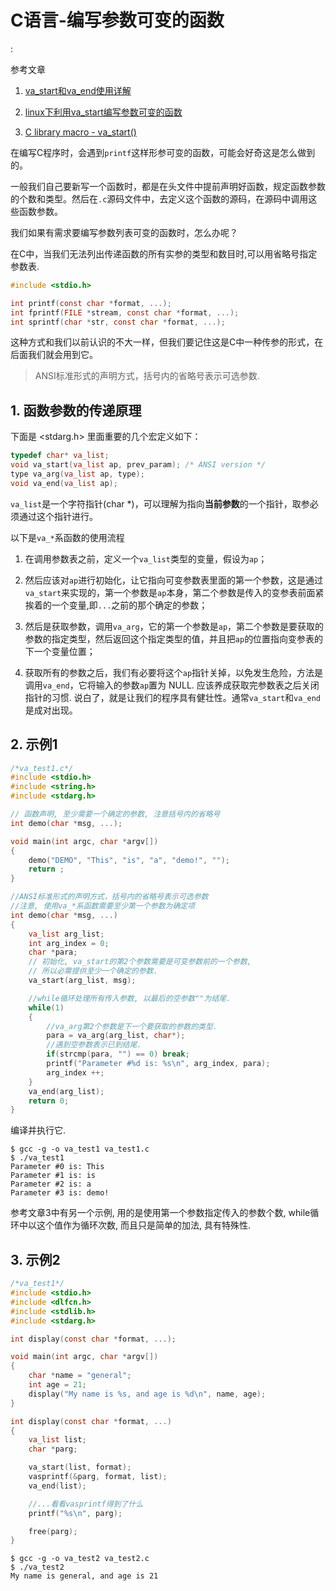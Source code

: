 # C语言-编写参数可变的函数

<!tags!>: <!c!> <!va_start!>

参考文章

1. [va_start和va_end使用详解](http://www.cnblogs.com/hanyonglu/archive/2011/05/07/2039916.html)

2. [linux下利用va_start编写参数可变的函数](http://ju.outofmemory.cn/entry/154069)

3. [C library macro - va_start()](https://www.tutorialspoint.com/c_standard_library/c_macro_va_start.htm)

在编写C程序时，会遇到`printf`这样形参可变的函数，可能会好奇这是怎么做到的。

一般我们自己要新写一个函数时，都是在头文件中提前声明好函数，规定函数参数的个数和类型。然后在`.c`源码文件中，去定义这个函数的源码，在源码中调用这些函数参数。

我们如果有需求要编写参数列表可变的函数时，怎么办呢？

在C中，当我们无法列出传递函数的所有实参的类型和数目时,可以用省略号指定参数表.

```c
#include <stdio.h>

int printf(const char *format, ...);
int fprintf(FILE *stream, const char *format, ...);
int sprintf(char *str, const char *format, ...);
```

这种方式和我们以前认识的不大一样，但我们要记住这是C中一种传参的形式，在后面我们就会用到它。

> ANSI标准形式的声明方式，括号内的省略号表示可选参数.

## 1. 函数参数的传递原理

下面是 <stdarg.h> 里面重要的几个宏定义如下：

```c
typedef char* va_list;
void va_start(va_list ap, prev_param); /* ANSI version */
type va_arg(va_list ap, type);
void va_end(va_list ap);
```

`va_list`是一个字符指针(char *)，可以理解为指向**当前参数**的一个指针，取参必须通过这个指针进行。

以下是`va_*`系函数的使用流程

1. 在调用参数表之前，定义一个`va_list`类型的变量，假设为`ap`；

2. 然后应该对`ap`进行初始化，让它指向可变参数表里面的第一个参数，这是通过`va_start`来实现的，第一个参数是`ap`本身，第二个参数是传入的变参表前面紧挨着的一个变量,即`...`之前的那个确定的参数；

3. 然后是获取参数，调用`va_arg`，它的第一个参数是`ap`，第二个参数是要获取的参数的指定类型，然后返回这个指定类型的值，并且把`ap`的位置指向变参表的下一个变量位置；

4. 获取所有的参数之后，我们有必要将这个`ap`指针关掉，以免发生危险，方法是调用`va_end`，它将输入的参数`ap`置为 NULL. 应该养成获取完参数表之后关闭指针的习惯. 说白了，就是让我们的程序具有健壮性。通常`va_start`和`va_end`是成对出现。

## 2. 示例1

```c
/*va_test1.c*/
#include <stdio.h>
#include <string.h>
#include <stdarg.h>

// 函数声明, 至少需要一个确定的参数, 注意括号内的省略号
int demo(char *msg, ...);

void main(int argc, char *argv[])
{
    demo("DEMO", "This", "is", "a", "demo!", "");
    return ;
}

//ANSI标准形式的声明方式，括号内的省略号表示可选参数
//注意, 使用va_*系函数需要至少第一个参数为确定项
int demo(char *msg, ...)
{
    va_list arg_list;
    int arg_index = 0;
    char *para;
    // 初始化, va_start的第2个参数需要是可变参数前的一个参数, 
    // 所以必需提供至少一个确定的参数.
    va_start(arg_list, msg);

    //while循环处理所有传入参数, 以最后的空参数""为结尾.
    while(1)
    {
        //va_arg第2个参数是下一个要获取的参数的类型.
        para = va_arg(arg_list, char*);
        //遇到空参数表示已到结尾.
        if(strcmp(para, "") == 0) break;
        printf("Parameter #%d is: %s\n", arg_index, para);
        arg_index ++;
    }
    va_end(arg_list);
    return 0;
}

```

编译并执行它.

```
$ gcc -g -o va_test1 va_test1.c 
$ ./va_test1 
Parameter #0 is: This
Parameter #1 is: is
Parameter #2 is: a
Parameter #3 is: demo!
```

参考文章3中有另一个示例, 用的是使用第一个参数指定传入的参数个数, while循环中以这个值作为循环次数, 而且只是简单的加法, 具有特殊性.

## 3. 示例2

```c
/*va_test1*/
#include <stdio.h>
#include <dlfcn.h>
#include <stdlib.h>
#include <stdarg.h>

int display(const char *format, ...);

void main(int argc, char *argv[])
{
    char *name = "general";
    int age = 21;
    display("My name is %s, and age is %d\n", name, age);
}

int display(const char *format, ...)
{
    va_list list;
    char *parg;

    va_start(list, format);
    vasprintf(&parg, format, list);
    va_end(list);

    //...看看vasprintf得到了什么
    printf("%s\n", parg);

    free(parg);
}
```

```
$ gcc -g -o va_test2 va_test2.c
$ ./va_test2 
My name is general, and age is 21
```